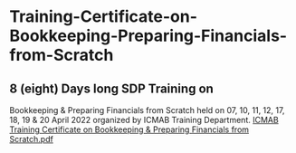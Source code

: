 # Training-Certificate-on-Bookkeeping-Preparing-Financials-from-Scratch
## 8 (eight) Days long SDP Training on
Bookkeeping & Preparing Financials from Scratch held on 07, 10, 11, 12, 17, 18, 19 & 20 April 2022 organized by ICMAB Training Department.
[ICMAB Training Certificate on Bookkeeping & Preparing Financials from Scratch.pdf](https://github.com/Nurul-Afsar/Training-Certificate-on-Bookkeeping-Preparing-Financials-from-Scratch/files/10341631/ICMAB.Training.Certificate.on.Bookkeeping.Preparing.Financials.from.Scratch.pdf)
